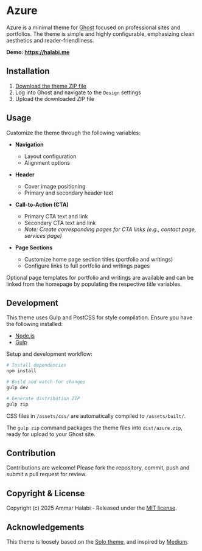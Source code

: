# Azure

Azure is a minimal theme for [Ghost](https://github.com/TryGhost/Ghost) focused on professional sites and portfolios. The theme is simple and highly configurable, emphasizing clean aesthetics and reader-friendliness.

**Demo: https://halabi.me**

## Installation

1. [Download the theme ZIP file](https://github.com/Woolball/Azure/dist/main.zip)
2. Log into Ghost and navigate to the `Design` settings
3. Upload the downloaded ZIP file

## Usage

Customize the theme through the following variables:

- **Navigation**
  - Layout configuration
  - Alignment options

- **Header**
  - Cover image positioning
  - Primary and secondary header text

- **Call-to-Action (CTA)**
  - Primary CTA text and link
  - Secondary CTA text and link
  - *Note: Create corresponding pages for CTA links (e.g., contact page, services page)*

- **Page Sections**
  - Customize home page section titles (portfolio and writings)
  - Configure links to full portfolio and writings pages

Optional page templates for portfolio and writings are available and can be linked from the homepage by populating the respective title variables.

## Development

This theme uses Gulp and PostCSS for style compilation. Ensure you have the following installed:
- [Node.js](https://nodejs.org/)
- [Gulp](https://gulpjs.com)

Setup and development workflow:

```bash
# Install dependencies
npm install

# Build and watch for changes
gulp dev

# Generate distribution ZIP
gulp zip
```

CSS files in `/assets/css/` are automatically compiled to `/assets/built/`. 

The `gulp zip` command packages the theme files into `dist/azure.zip`, ready for upload to your Ghost site.

## Contribution

Contributions are welcome! Please fork the repository, commit, push and submit a pull request for review.

## Copyright & License

Copyright (c) 2025 Ammar Halabi - Released under the [MIT license](LICENSE).

## Acknowledgements

This theme is loosely based on the [Solo theme](https://github.com/TryGhost/Solo), and inspired by [Medium](https://medium.com).
